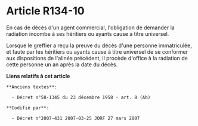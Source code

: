 # Article R134-10

En cas de décès d'un agent commercial, l'obligation de demander la radiation incombe à ses héritiers ou ayants cause à titre
universel.

Lorsque le greffier a reçu la preuve du décès d'une personne immatriculée, et faute par les héritiers ou ayants cause à titre
universel de se conformer aux dispositions de l'alinéa précédent, il procède d'office à la radiation de cette personne un an
après la date du décès.

**Liens relatifs à cet article**

	**Anciens textes**:

	  - Décret n°58-1345 du 23 décembre 1958 - art. 8 (Ab)

	**Codifié par**:

	  - Décret n°2007-431 2007-03-25 JORF 27 mars 2007
